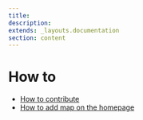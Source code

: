 ```yaml
---
title:
description:
extends: _layouts.documentation
section: content
---
```



# How to
* [How to contribute](how-to-contribute)
* [How to add map on the homepage](how-to-add-google-maps-to-homepage)

